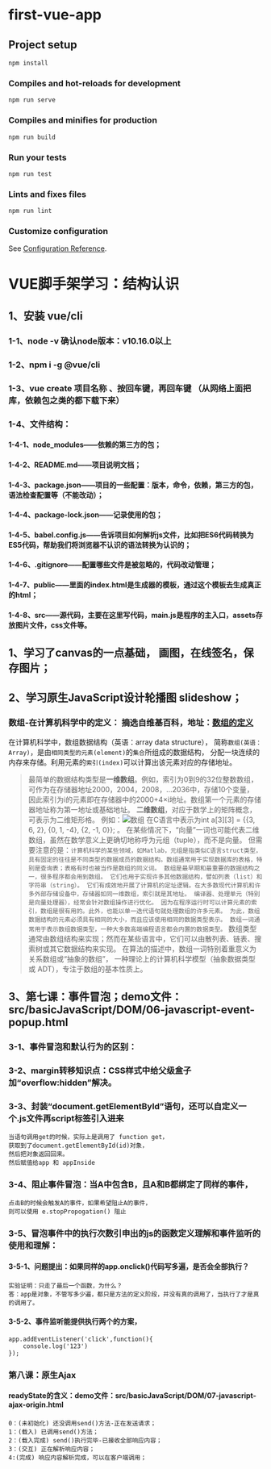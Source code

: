 # first-vue-app

## Project setup

``` 
npm install
```

### Compiles and hot-reloads for development

``` 
npm run serve
```

### Compiles and minifies for production

``` 
npm run build
```

### Run your tests

``` 
npm run test
```

### Lints and fixes files

``` 
npm run lint
```

### Customize configuration

See [Configuration Reference](https://cli.vuejs.org/config/).

# VUE脚手架学习：结构认识

## 1、安装 vue/cli
### 1-1、node -v 确认node版本：v10.16.0以上
### 1-2、npm i -g @vue/cli
### 1-3、vue create 项目名称 、按回车键，再回车键 （从网络上面把库，依赖包之类的都下载下来）
### 1-4、文件结构：
#### 1-4-1、node_modules——依赖的第三方的包；
#### 1-4-2、README.md——项目说明文档；
#### 1-4-3、package.json——项目的一些配置：版本，命令，依赖，第三方的包，语法检查配置等（不能改动）；
#### 1-4-4、package-lock.json——记录使用的包；
#### 1-4-5、babel.config.js——告诉项目如何解析js文件，比如把ES6代码转换为ES5代码，帮助我们将浏览器不认识的语法转换为认识的；
#### 1-4-6、.gitignore——配置哪些文件是被忽略的，代码改动管理；
#### 1-4-7、public——里面的index.html是生成器的模板，通过这个模板去生成真正的html；
#### 1-4-8、src——源代码，主要在这里写代码，main.js是程序的主入口，assets存放图片文件，css文件等。


## 1、学习了canvas的一点基础， 画图，在线签名，保存图片；

## 2、学习原生JavaScript设计轮播图 slideshow；

### 数组-在计算机科学中的定义： 摘选自维基百科，地址：[数组的定义](https://zh.wikipedia.org/wiki/%E6%95%B0%E7%BB%84) 

在计算机科学中，数组数据结构（英语：array data structure），
简称```数组(英语：Array)```，是由``相同类型的元素(element)``的``集合``所组成的数据结构，
分配一块连续的内存来存储。利用元素的``索引(index)``可以计算出该元素对应的存储地址。
>最简单的数据结构类型是**一维数组**。例如，索引为0到9的32位整数数组，
可作为在存储器地址2000，2004，2008，...2036中，存储10个变量，
因此索引为i的元素即在存储器中的2000+4×i地址。数组第一个元素的存储器地址称为第一地址或基础地址。
>**二维数组**，对应于数学上的矩阵概念，可表示为二维矩形格。
>例如：![数组]("https://raw.github.com/femaimi9527/images/images-pictures/array.jpg")
在C语言中表示为int a[3][3] = {{3, 6, 2}, {0, 1, -4}, {2, -1, 0}}; 。
在某些情况下，“向量”一词也可能代表二维数组，虽然在数学意义上更确切地称呼为元组（tuple），而不是向量。
但需要注意的是：```计算机科学的某些领域，如Matlab，元组是指类似C语言struct类型，具有固定的往往是不同类型的数据成员的数据结构。数组通常用于实现数据库的表格，特别是查询表；表格有时也被当作是数组的同义词。
数组是最早期和最重要的数据结构之一，很多程序都会用到数组。
它们也用于实现许多其他数据结构，譬如列表（list）和字符串（string）。
它们有成效地开展了计算机的定址逻辑。在大多数现代计算机和许多外部存储设备中，存储器如同一维数组，索引就是其地址。
编译器、处理单元（特别是向量处理器），经常会针对数组操作进行优化。
因为在程序运行时可以计算元素的索引，数组是很有用的。此外，也能以单一迭代语句就处理数组的许多元素。
为此，数组数据结构的元素必须具有相同的大小，而且应该使用相同的数据类型表示。
数组一词通常用于表示数组数据类型，一种大多数高端编程语言都会内置的数据类型。```
数组类型通常由数组结构来实现；然而在某些语言中，它们可以由散列表、链表、搜索树或其它数据结构来实现。
在算法的描述中，数组一词特别着重意义为关系数组或“抽象的数组”，
一种理论上的计算机科学模型（抽象数据类型或 ADT），专注于数组的基本性质上。

## 3、第七课：事件冒泡；demo文件：src/basicJavaScript/DOM/06-javascript-event-popup.html

### 3-1、事件冒泡和默认行为的区别：

### 3-2、margin转移知识点：CSS样式中给父级盒子加“overflow:hidden”解决。

### 3-3、封装“document.getElementById”语句，还可以自定义一个.js文件再script标签引入进来
    当语句调用get的时候，实际上是调用了 function get，
    获取到了document.getElementById(id)对象，
    然后把对象返回回来。
    然后赋值给app 和 appInside 
### 3-4、阻止事件冒泡：当A中包含B，且A和B都绑定了同样的事件，
    点击B的时候会触发A的事件，如果希望阻止A的事件，
    则可以使用 e.stopPropogation() 阻止
### 3-5、冒泡事件中的执行次数引申出的js的函数定义理解和事件监听的使用和理解：
#### 3-5-1、问题提出：如果同样的app.onclick()代码写多遍，是否会全部执行？
    实验证明：只走了最后一个函数，为什么？
    答：app是对象，不管写多少遍，都只是方法的定义阶段，并没有真的调用了，当执行了才是真的调用了。
#### 3-5-2、事件监听能提供执行两个的方案，
    app.addEventListener('click',function(){
        console.log('123')
    });

### 第八课：原生Ajax
#### readyState的含义：demo文件：src/basicJavaScript/DOM/07-javascript-ajax-origin.html
    0：(未初始化) 还没调用send()方法-正在发送请求；
    1：(载入) 已调用send()方法；
    2：(载入完成) send()执行完毕-已接收全部响应内容；
    3：(交互) 正在解析响应内容；
    4:(完成) 响应内容解析完成，可以在客户端调用；

